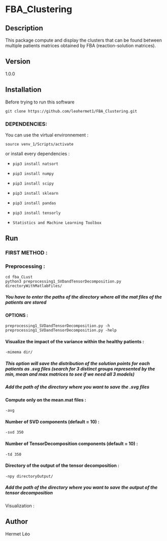 # FBA_Clustering

## Description
This package compute and display the clusters that can be found between multiple patients matrices obtained by FBA (reaction-solution matrices).

## Version
1.0.0

## Installation
Before trying to run this software 
```
git clone https://github.com/leohermet1/FBA_Clustering.git
```

### DEPENDENCIES:
You can use the virtual environnement :
```
source venv_1/Scripts/activate
```
or install every dependencies :
+ `pip3 install natsort`
+ `pip3 install numpy`
+ `pip3 install scipy`
+ `pip3 install sklearn`
+ `pip3 install pandas`
+ `pip3 install tensorly`

+ `Statistics and Machine Learning Toolbox`

## Run
### FIRST METHOD :
### Preprocessing :
```
cd fba_CLust
python3 preprocessing1_SVDandTensorDecomposition.py directoryWithMatlabFiles/
```
##### You have to enter the paths of the directory where all the mat files of the patients are stored
#### OPTIONS :
```
preprocessing1_SVDandTensorDecomposition.py -h
preprocessing1_SVDandTensorDecomposition.py -help
```
#### Visualize the impact of the variance within the healthy patients :
```
-mimema dir/
```
##### _This option will save the distribution of the solution points for each patients as .svg files (search for 3 distinct groups represented by the min, mean and max matrices to see if we need all 3 models)_
##### _Add the path of the directory where you want to save the .svg files_

#### Compute only on the mean.mat files :
```
-avg
```

#### Number of SVD components (default = 10) :
```
-svd 350
```

#### Number of TensorDecomposition components (default = 10) :
```
-td 350
```

#### Directory of the output of the tensor decomposition :
```
-npy directoryOutput/
```
##### _Add the path of the directory where you want to save the output of the tensor decomposition_


Visualization :



## Author
Hermet Léo
